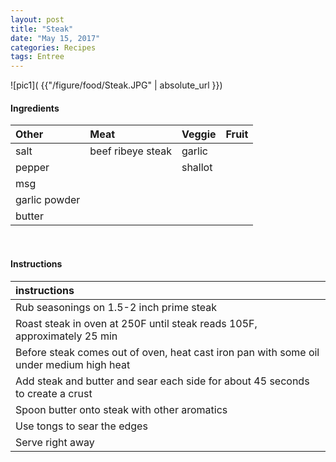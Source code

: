```yaml
---
layout: post
title: "Steak"
date: "May 15, 2017"
categories: Recipes
tags: Entree
---
```




![pic1]( {{"/figure/food/Steak.JPG" | absolute_url }})




#### Ingredients

<table class = "presenttab">
 <thead>
  <tr>
   <th style="text-align:left;"> Other </th>
   <th style="text-align:left;"> Meat </th>
   <th style="text-align:left;"> Veggie </th>
   <th style="text-align:left;"> Fruit </th>
  </tr>
 </thead>
<tbody>
  <tr>
   <td style="text-align:left;"> salt </td>
   <td style="text-align:left;"> beef ribeye steak </td>
   <td style="text-align:left;"> garlic </td>
   <td style="text-align:left;">  </td>
  </tr>
  <tr>
   <td style="text-align:left;"> pepper </td>
   <td style="text-align:left;">  </td>
   <td style="text-align:left;"> shallot </td>
   <td style="text-align:left;">  </td>
  </tr>
  <tr>
   <td style="text-align:left;"> msg </td>
   <td style="text-align:left;">  </td>
   <td style="text-align:left;">  </td>
   <td style="text-align:left;">  </td>
  </tr>
  <tr>
   <td style="text-align:left;"> garlic powder </td>
   <td style="text-align:left;">  </td>
   <td style="text-align:left;">  </td>
   <td style="text-align:left;">  </td>
  </tr>
  <tr>
   <td style="text-align:left;"> butter </td>
   <td style="text-align:left;">  </td>
   <td style="text-align:left;">  </td>
   <td style="text-align:left;">  </td>
  </tr>
</tbody>
</table>

<br>

#### Instructions

<table class = "presenttabnoh">
 <thead>
  <tr>
   <th style="text-align:left;"> instructions </th>
  </tr>
 </thead>
<tbody>
  <tr>
   <td style="text-align:left;"> Rub seasonings on 1.5-2 inch prime steak </td>
  </tr>
  <tr>
   <td style="text-align:left;"> Roast steak in oven at 250F until steak reads 105F, approximately 25 min </td>
  </tr>
  <tr>
   <td style="text-align:left;"> Before steak comes out of oven, heat cast iron pan with some oil under medium high heat </td>
  </tr>
  <tr>
   <td style="text-align:left;"> Add steak and butter and sear each side for about 45 seconds to create a crust </td>
  </tr>
  <tr>
   <td style="text-align:left;"> Spoon butter onto steak with other aromatics </td>
  </tr>
  <tr>
   <td style="text-align:left;"> Use tongs to sear the edges </td>
  </tr>
  <tr>
   <td style="text-align:left;"> Serve right away </td>
  </tr>
</tbody>
</table>

